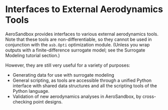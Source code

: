 # Interfaces to External Aerodynamics Tools

AeroSandbox provides interfaces to various external aerodynamics tools. Note that these tools are non-differentiable, so they cannot be used in conjunction with the `asb.Opti` optimization module. (Unless you wrap outputs with a finite-difference surrogate model; see the Surrogate Modeling tutorial section.)

However, they are still very useful for a variety of purposes:

* Generating data for use with surrogate modeling
* General scripting, as tools are accessible through a unified Python interface with shared data structures and all the scripting tools of the Python language.
* Validation of new aerodynamics analyses in AeroSandbox, by cross-checking point designs.